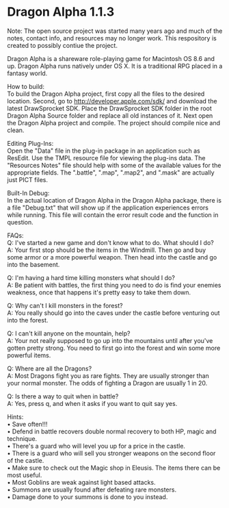 # Dragon Alpha 1.1.3

Note: The open source project was started many years ago and much of the notes, contact info, and resources may no longer work.  This respository is created to possibly contiue the project.

Dragon Alpha is a shareware role-playing game for Macintosh OS 8.6 and up.  Dragon Alpha runs natively under OS X.  It is a traditional RPG placed in a fantasy world.

How to build:<br>
To build the Dragon Alpha project, first copy all the files to the desired location.  Second, go to http://developer.apple.com/sdk/ and download the latest DrawSprocket SDK.  Place the DrawSprocket SDK folder in the root Dragon Alpha Source folder and replace all old instances of it.  Next open the Dragon Alpha project and compile.  The project should compile nice and clean.<br>

Editing Plug-Ins:<br>
Open the "Data" file in the plug-in package in an application such as ResEdit.  Use the TMPL resource file for viewing the plug-ins data.  The "Resources Notes" file should help with some of the available values for the appropriate fields.  The ".battle", ".map", ".map2", and ".mask" are actually just PICT files.<br>

Built-In Debug:<br>
In the actual location of Dragon Alpha in the Dragon Alpha package, there is a file "Debug.txt" that will show up if the application experiences errors while running.  This file will contain the error result code and the function in question.<br>

FAQs:<br>
Q:  I've started a new game and don't know what to do.  What should I do?<br>
A:  Your first stop should be the items in the Windmill.  Then go and buy some armor or a more powerful weapon.  Then head into the castle and go into the basement.<br>

Q:  I'm having a hard time killing monsters what should I do?<br>
A:  Be patient with battles, the first thing you need to do is find your enemies weakness, once that happens it's pretty easy to take them down.<br>

Q:  Why can't I kill monsters in the forest?<br>
A:  You really should go into the caves under the castle before venturing out into the forest.<br>

Q:  I can't kill anyone on the mountain, help?<br>
A:  Your not really supposed to go up into the mountains until after you've gotten pretty strong.  You need to first go into the forest and win some more powerful items.<br>

Q:  Where are all the Dragons?<br>
A:  Most Dragons fight you as rare fights.  They are usually stronger than your normal monster.  The odds of fighting a Dragon are usually 1 in 20.<br>

Q:  Is there a way to quit when in battle?<br>
A:  Yes, press q, and when it asks if you want to quit say yes.<br>

Hints:<br>
• Save often!!!<br>
• Defend in battle recovers double normal recovery to both HP, magic and technique.<br>
• There's a guard who will level you up for a price in the castle.<br>
• There is a guard who will sell you stronger weapons on the second floor of the castle.<br>
• Make sure to check out the Magic shop in Eleusis.  The items there can be most useful.<br>
• Most Goblins are weak against light based attacks.<br>
• Summons are usually found after defeating rare monsters.<br>
• Damage done to your summons is done to you instead.<br>
